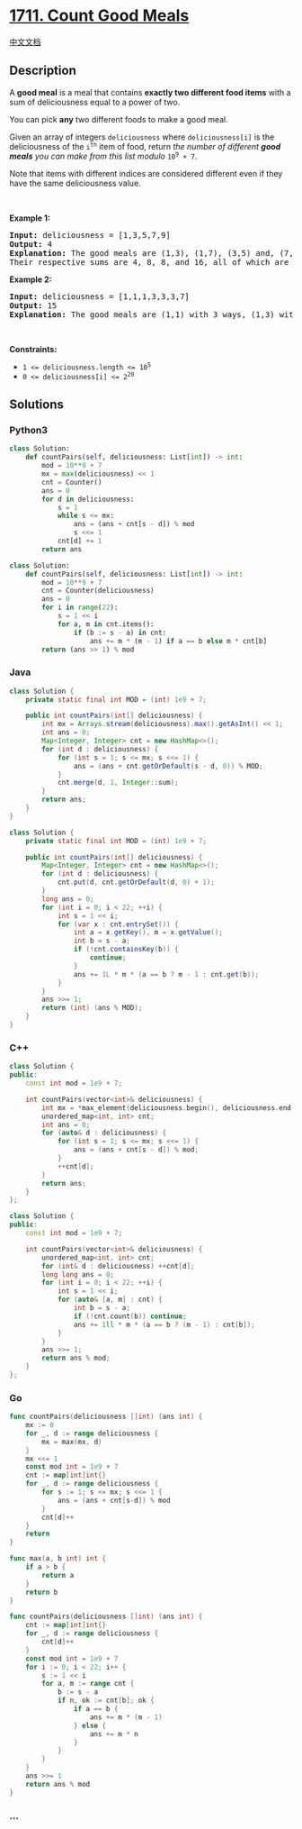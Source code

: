 # [1711. Count Good Meals](https://leetcode.com/problems/count-good-meals)

[中文文档](/solution/1700-1799/1711.Count%20Good%20Meals/README.md)

## Description

<p>A <strong>good meal</strong> is a meal that contains <strong>exactly two different food items</strong> with a sum of deliciousness equal to a power of two.</p>

<p>You can pick <strong>any</strong> two different foods to make a good meal.</p>

<p>Given an array of integers <code>deliciousness</code> where <code>deliciousness[i]</code> is the deliciousness of the <code>i<sup>​​​​​​th</sup>​​​​</code>​​​​ item of food, return <em>the number of different <strong>good meals</strong> you can make from this list modulo</em> <code>10<sup>9</sup> + 7</code>.</p>

<p>Note that items with different indices are considered different even if they have the same deliciousness value.</p>

<p>&nbsp;</p>
<p><strong class="example">Example 1:</strong></p>

<pre>
<strong>Input:</strong> deliciousness = [1,3,5,7,9]
<strong>Output:</strong> 4
<strong>Explanation: </strong>The good meals are (1,3), (1,7), (3,5) and, (7,9).
Their respective sums are 4, 8, 8, and 16, all of which are powers of 2.
</pre>

<p><strong class="example">Example 2:</strong></p>

<pre>
<strong>Input:</strong> deliciousness = [1,1,1,3,3,3,7]
<strong>Output:</strong> 15
<strong>Explanation: </strong>The good meals are (1,1) with 3 ways, (1,3) with 9 ways, and (1,7) with 3 ways.</pre>

<p>&nbsp;</p>
<p><strong>Constraints:</strong></p>

<ul>
	<li><code>1 &lt;= deliciousness.length &lt;= 10<sup>5</sup></code></li>
	<li><code>0 &lt;= deliciousness[i] &lt;= 2<sup>20</sup></code></li>
</ul>

## Solutions

<!-- tabs:start -->

### **Python3**

```python
class Solution:
    def countPairs(self, deliciousness: List[int]) -> int:
        mod = 10**9 + 7
        mx = max(deliciousness) << 1
        cnt = Counter()
        ans = 0
        for d in deliciousness:
            s = 1
            while s <= mx:
                ans = (ans + cnt[s - d]) % mod
                s <<= 1
            cnt[d] += 1
        return ans
```

```python
class Solution:
    def countPairs(self, deliciousness: List[int]) -> int:
        mod = 10**9 + 7
        cnt = Counter(deliciousness)
        ans = 0
        for i in range(22):
            s = 1 << i
            for a, m in cnt.items():
                if (b := s - a) in cnt:
                    ans += m * (m - 1) if a == b else m * cnt[b]
        return (ans >> 1) % mod
```

### **Java**

```java
class Solution {
    private static final int MOD = (int) 1e9 + 7;

    public int countPairs(int[] deliciousness) {
        int mx = Arrays.stream(deliciousness).max().getAsInt() << 1;
        int ans = 0;
        Map<Integer, Integer> cnt = new HashMap<>();
        for (int d : deliciousness) {
            for (int s = 1; s <= mx; s <<= 1) {
                ans = (ans + cnt.getOrDefault(s - d, 0)) % MOD;
            }
            cnt.merge(d, 1, Integer::sum);
        }
        return ans;
    }
}
```

```java
class Solution {
    private static final int MOD = (int) 1e9 + 7;

    public int countPairs(int[] deliciousness) {
        Map<Integer, Integer> cnt = new HashMap<>();
        for (int d : deliciousness) {
            cnt.put(d, cnt.getOrDefault(d, 0) + 1);
        }
        long ans = 0;
        for (int i = 0; i < 22; ++i) {
            int s = 1 << i;
            for (var x : cnt.entrySet()) {
                int a = x.getKey(), m = x.getValue();
                int b = s - a;
                if (!cnt.containsKey(b)) {
                    continue;
                }
                ans += 1L * m * (a == b ? m - 1 : cnt.get(b));
            }
        }
        ans >>= 1;
        return (int) (ans % MOD);
    }
}
```

### **C++**

```cpp
class Solution {
public:
    const int mod = 1e9 + 7;

    int countPairs(vector<int>& deliciousness) {
        int mx = *max_element(deliciousness.begin(), deliciousness.end()) << 1;
        unordered_map<int, int> cnt;
        int ans = 0;
        for (auto& d : deliciousness) {
            for (int s = 1; s <= mx; s <<= 1) {
                ans = (ans + cnt[s - d]) % mod;
            }
            ++cnt[d];
        }
        return ans;
    }
};
```

```cpp
class Solution {
public:
    const int mod = 1e9 + 7;

    int countPairs(vector<int>& deliciousness) {
        unordered_map<int, int> cnt;
        for (int& d : deliciousness) ++cnt[d];
        long long ans = 0;
        for (int i = 0; i < 22; ++i) {
            int s = 1 << i;
            for (auto& [a, m] : cnt) {
                int b = s - a;
                if (!cnt.count(b)) continue;
                ans += 1ll * m * (a == b ? (m - 1) : cnt[b]);
            }
        }
        ans >>= 1;
        return ans % mod;
    }
};
```

### **Go**

```go
func countPairs(deliciousness []int) (ans int) {
	mx := 0
	for _, d := range deliciousness {
		mx = max(mx, d)
	}
	mx <<= 1
	const mod int = 1e9 + 7
	cnt := map[int]int{}
	for _, d := range deliciousness {
		for s := 1; s <= mx; s <<= 1 {
			ans = (ans + cnt[s-d]) % mod
		}
		cnt[d]++
	}
	return
}

func max(a, b int) int {
	if a > b {
		return a
	}
	return b
}
```

```go
func countPairs(deliciousness []int) (ans int) {
    cnt := map[int]int{}
    for _, d := range deliciousness {
        cnt[d]++
    }
    const mod int = 1e9 + 7
    for i := 0; i < 22; i++ {
        s := 1 << i
        for a, m := range cnt {
            b := s - a
            if n, ok := cnt[b]; ok {
                if a == b {
                    ans += m * (m - 1)
                } else {
                    ans += m * n
                }
            }
        }
    }
    ans >>= 1
    return ans % mod
}
```

### **...**

```

```

<!-- tabs:end -->
